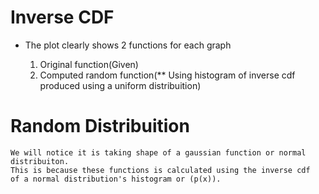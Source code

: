 # Inverse CDF
- The plot clearly shows 2 functions for each graph 

    1. Original function(Given)
    2. Computed random function(** Using histogram of inverse cdf produced using a uniform distribuition) 

# Random Distribuition 
    We will notice it is taking shape of a gaussian function or normal distribuiton.
    This is because these functions is calculated using the inverse cdf
    of a normal distribution's histogram or (p(x)).